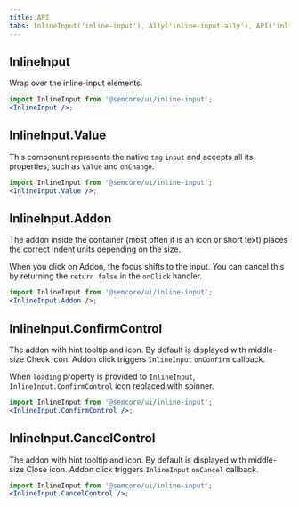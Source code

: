 ```yaml
---
title: API
tabs: InlineInput('inline-input'), A11y('inline-input-a11y'), API('inline-input-api'), Example('inline-input-example'), Changelog('inline-input-changelog')
---
```


## InlineInput

Wrap over the inline-input elements.

```jsx
import InlineInput from '@semcore/ui/inline-input';
<InlineInput />;
```

<TypesView type="InlineInputProps" :types={...types} />

## InlineInput.Value

This component represents the native `tag` `input` and accepts all its properties, such as `value` and `onChange`.

```jsx
import InlineInput from '@semcore/ui/inline-input';
<InlineInput.Value />;
```

<TypesView type="InlineInputValueProps" :types={...types} />

## InlineInput.Addon

The addon inside the container (most often it is an icon or short text) places the correct indent units depending on the size.

When you click on Addon, the focus shifts to the input. You can cancel this by returning the `return false` in the `onClick` handler.

```jsx
import InlineInput from '@semcore/ui/inline-input';
<InlineInput.Addon />;
```

## InlineInput.ConfirmControl

The addon with hint tooltip and icon. By default is displayed with middle-size Check icon. Addon click triggers `InlineInput` `onConfirm` callback.

When `loading` property is provided to `InlineInput`, `InlineInput.ConfirmControl` icon replaced with spinner.

```jsx
import InlineInput from '@semcore/ui/inline-input';
<InlineInput.ConfirmControl />;
```

<TypesView type="InlineInputConfirmControlProps" :types={...types} />

## InlineInput.CancelControl

The addon with hint tooltip and icon. By default is displayed with middle-size Close icon. Addon click triggers `InlineInput` `onCancel` callback.

```jsx
import InlineInput from '@semcore/ui/inline-input';
<InlineInput.CancelControl />;
```

<TypesView type="InlineInputCancelControlProps" :types={...types} />

<script setup>import { data as types } from '@types.data.ts';</script>